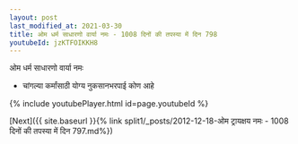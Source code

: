 ```yaml
---
layout: post
last_modified_at: 2021-03-30
title: ओम धर्म साधारणो वार्या नमः - 1008 दिनों की तपस्या में दिन 798
youtubeId: jzKTFOIKKH8
---
```

 
 
 ओम धर्म साधारणो वार्या नमः  
 
 -  चांगल्या कर्मांसाठी योग्य नुकसानभरपाई कोण आहे 
 
  
 
  
 
 
 
 
 
 


{% include youtubePlayer.html id=page.youtubeId %}
 
[Next]({{ site.baseurl }}{% link  split1/_posts/2012-12-18-ओम ट्रायक्षय नमः - 1008 दिनों की तपस्या में दिन 797.md%})
 
